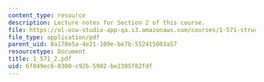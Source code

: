 ```yaml
---
content_type: resource
description: Lecture notes for Section 2 of this course.
file: https://ol-ocw-studio-app-qa.s3.amazonaws.com/courses/1-571-structural-analysis-and-control-spring-2004/6f049ec60300c92b5902be2305f82fdf_1_571_2.pdf
file_type: application/pdf
parent_uid: 8a170e5a-4e21-109e-be7b-552415083a57
resourcetype: Document
title: 1_571_2.pdf
uid: 6f049ec6-0300-c92b-5902-be2305f82fdf
---
```

